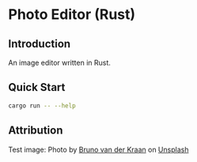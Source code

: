 # Photo Editor (Rust)

## Introduction

An image editor written in Rust.

## Quick Start

```bash
cargo run -- --help
```

## Attribution

Test image: Photo by [Bruno van der Kraan](https://unsplash.com/@brunovdkraan) on [Unsplash](https://unsplash.com)